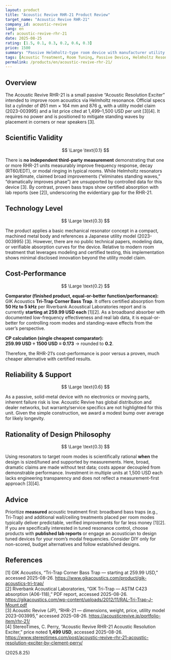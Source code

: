 ```yaml
---
layout: product
title: "Acoustic Revive RHR-21 Product Review"
target_name: "Acoustic Revive RHR-21"
company_id: acoustic-revive
lang: en
ref: acoustic-revive-rhr-21
date: 2025-08-25
rating: [1.5, 0.1, 0.3, 0.2, 0.6, 0.3]
price: 1500
summary: "Passive Helmholtz-type room device with manufacturer utility model claim but no credible third-party evidence of audible improvements; far weaker cost-performance than proven bass traps"
tags: [Acoustic Treatment, Room Tuning, Passive Device, Helmholtz Resonator]
permalink: /products/en/acoustic-revive-rhr-21/
---
```


## Overview

The Acoustic Revive RHR-21 is a small passive “Acoustic Resolution Exciter” intended to improve room acoustics via Helmholtz resonance. Official specs list a cylinder of Ø51 mm × 164 mm and 876 g, with a utility model claim (2023-003995) and a list price cited at 1,499–1,500 USD per unit [3][4]. It requires no power and is positioned to mitigate standing waves by placement in corners or near speakers [3].

## Scientific Validity

$$ \Large \text{0.1} $$

There is **no independent third-party measurement** demonstrating that one or more RHR-21 units measurably improve frequency response, decay (RT60/EDT), or modal ringing in typical rooms. While Helmholtz resonators are legitimate, claimed broad improvements (“eliminates standing waves,” “dramatically improves phase”) are unsupported by controlled data for this device [3]. By contrast, proven bass traps show certified absorption with lab reports (see [2]), underscoring the evidentiary gap for the RHR-21.

## Technology Level

$$ \Large \text{0.3} $$

The product applies a basic mechanical resonator concept in a compact, machined metal body and references a Japanese utility model (2023-003995) [3]. However, there are no public technical papers, modeling data, or verifiable absorption curves for the device. Relative to modern room treatment that leverages modeling and certified testing, this implementation shows minimal disclosed innovation beyond the utility model claim.

## Cost-Performance

$$ \Large \text{0.2} $$

**Comparator (finished product, equal-or-better function/performance):** GIK Acoustics **Tri-Trap Corner Bass Trap**. It offers certified absorption from **50 Hz to 5 kHz** per Riverbank Acoustical Laboratories report and is currently **starting at 259.99 USD each** [1][2]. As a broadband absorber with documented low-frequency effectiveness and real lab data, it is equal-or-better for controlling room modes and standing-wave effects from the user’s perspective.

**CP calculation (single cheapest comparator):**  
**259.99 USD ÷ 1500 USD = 0.173** → rounded to **0.2**.

Therefore, the RHR-21’s cost-performance is poor versus a proven, much cheaper alternative with certified results.

## Reliability & Support

$$ \Large \text{0.6} $$

As a passive, solid-metal device with no electronics or moving parts, inherent failure risk is low. Acoustic Revive has global distribution and dealer networks, but warranty/service specifics are not highlighted for this unit. Given the simple construction, we award a modest bump over average for likely longevity.

## Rationality of Design Philosophy

$$ \Large \text{0.3} $$

Using resonators to target room modes is scientifically rational **when** the design is sized/tuned and supported by measurements. Here, broad, dramatic claims are made without test data; costs appear decoupled from demonstrable performance. Investment in multiple units at 1,500 USD each lacks engineering transparency and does not reflect a measurement-first approach [3][4].

## Advice

Prioritize **measured** acoustic treatment first: broadband bass traps (e.g., Tri-Trap) and additional wall/ceiling treatments placed per room modes typically deliver predictable, verified improvements for far less money [1][2]. If you are specifically interested in tuned resonance control, choose products with **published lab reports** or engage an acoustician to design tuned devices for your room’s modal frequencies. Consider DIY only for non-scored, budget alternatives and follow established designs.

## References

[1] GIK Acoustics, “Tri-Trap Corner Bass Trap — starting at 259.99 USD,” accessed 2025-08-26. https://www.gikacoustics.com/product/gik-acoustics-tri-trap/  
[2] Riverbank Acoustical Laboratories, “GIK Tri-Trap — ASTM C423 absorption (A06-118),” PDF report, accessed 2025-08-26. https://gikacoustics.com/wp-content/uploads/2012/11/RAL-Tri-Trap-J-Mount.pdf  
[3] Acoustic Revive (JP), “RHR-21 — dimensions, weight, price, utility model 2023-003995,” accessed 2025-08-26. https://acousticrevive.jp/portfolio-item/rhr-21/  
[4] StereoTimes, C. Perry, “Acoustic Revive RHR-21 Acoustic Resolution Exciter,” price noted **1,499 USD**, accessed 2025-08-26. https://www.stereotimes.com/post/acoustic-revive-rhr-21-acoustic-resolution-exciter-by-clement-perry/

(2025.8.25)

